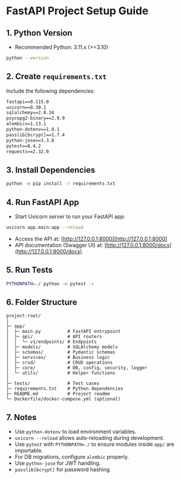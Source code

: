 # FastAPI Project Setup Guide

## 1. Python Version

* Recommended Python: 3.11.x (>=3.10)

```bash
python --version
```

## 2. Create `requirements.txt`

Include the following dependencies:

```txt
fastapi==0.115.0
uvicorn==0.30.1
sqlalchemy==2.0.34
psycopg2-binary==2.9.9
alembic==1.13.1
python-dotenv==1.0.1
passlib[bcrypt]==1.7.4
python-jose==3.3.0
pytest==8.4.2
requests==2.32.0
```

## 3. Install Dependencies

```bash
python -m pip install -r requirements.txt
```

## 4. Run FastAPI App

* Start Uvicorn server to run your FastAPI app:

```bash
uvicorn app.main:app --reload
```

* Access the API at: [http://127.0.0.1:8000](http://127.0.0.1:8000)  
* API documentation (Swagger UI) at: [http://127.0.0.1:8000/docs](http://127.0.0.1:8000/docs)


## 5. Run Tests

```bash
PYTHONPATH=./ python -m pytest -v
```

## 6. Folder Structure

```
project-root/
│
├─ app/
│  ├─ main.py          # FastAPI entrypoint
│  ├─ api/             # API routers
│  │  └─ v1/endpoints/ # Endpoints
│  ├─ models/          # SQLAlchemy models
│  ├─ schemas/         # Pydantic schemas
│  ├─ services/        # Business logic
│  ├─ crud/            # CRUD operations
│  ├─ core/            # DB, config, security, logger
│  └─ utils/           # Helper functions
│
├─ tests/              # Test cases
├─ requirements.txt    # Python dependencies
├─ README.md           # Project readme
└─ Dockerfile/docker-compose.yml (optional)
```

## 7. Notes

* Use `python-dotenv` to load environment variables.
* `uvicorn --reload` allows auto-reloading during development.
* Use `pytest` with `PYTHONPATH=./` to ensure modules inside `app/` are importable.
* For DB migrations, configure `alembic` properly.
* Use `python-jose` for JWT handling.
* `passlib[bcrypt]` for password hashing.
